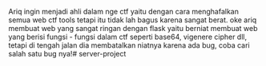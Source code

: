 Ariq ingin menjadi ahli dalam nge ctf yaitu dengan cara menghafalkan semua web ctf tools tetapi itu tidak lah bagus karena sangat berat. oke ariq membuat web yang sangat ringan dengan flask yaitu berniat membuat web yang berisi fungsi - fungsi dalam ctf seperti base64, vigenere cipher dll, tetapi di tengah jalan dia membatalkan niatnya karena ada bug, coba cari salah satu bug nya!# server-project
